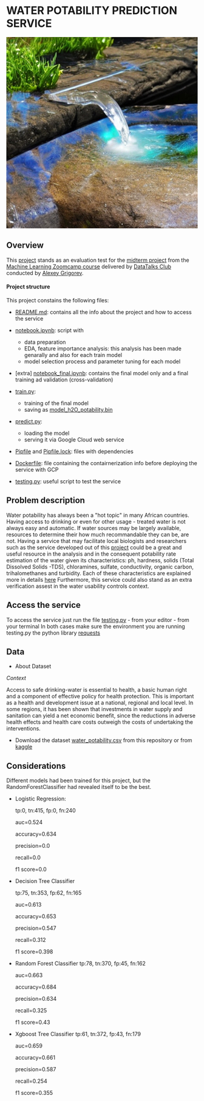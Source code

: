 #  WATER POTABILITY PREDICTION SERVICE
![image](https://github.com/dr-zaib/midterm-project/blob/main/image.jpeg)


## Overview 

This [project](https://github.com/dr-zaib/midterm-project/tree/main) stands as an evaluation test for the [midterm project](https://github.com/DataTalksClub/machine-learning-zoomcamp/tree/master/projects#midterm-project) from the [Machine Learning Zoomcamp course](https://github.com/DataTalksClub/machine-learning-zoomcamp/tree/master) delivered by [DataTalks Club](https://datatalks.club/slack.html) conducted by [Alexey Grigorev](https://github.com/alexeygrigorev).

#### Project structure

This project constains the following files: 

* [README.md](https://github.com/dr-zaib/midterm-project/blob/main/README.md): contains all the info about the project and how to access the service 
* [notebook.ipynb](https://github.com/dr-zaib/midterm-project/blob/main/notebook.ipynb): script with 
    - data preparation 
    - EDA, feature importance analysis: this analysis has been made genarally and also for each train model
    - model selection process and parameter tuning for each model

* [extra] [notebook_final.ipynb](https://github.com/dr-zaib/midterm-project/blob/main/notebook_final.ipynb): contains the final model only and a final training ad validation (cross-validation)

* [train.py](https://github.com/dr-zaib/midterm-project/blob/main/train.py):
    - training of the final model 
    - saving as [model_h2O_potability.bin](https://github.com/dr-zaib/midterm-project/blob/main/model_h2O_potability.bin)

* [predict.py](https://github.com/dr-zaib/midterm-project/blob/main/predict.py): 
    - loading the model
    - serving it via Google Cloud web service
* [Pipfile](https://github.com/dr-zaib/midterm-project/blob/main/Pipfile) and [Pipfile.lock](https://github.com/dr-zaib/midterm-project/blob/main/Pipfile.lock): files with dependencies

* [Dockerfile](https://github.com/dr-zaib/midterm-project/blob/main/Dockerfile): file containing the contairnerization info before deploying the service with GCP

* [testing.py](https://github.com/dr-zaib/midterm-project/blob/main/testing.py): useful script to test the service

## Problem description

Water potability has always been a "hot topic" in many African countries. Having access to drinking or even for other usage - treated water is not always easy and automatic. 
If water sources may be largely available, resources to determine their how much recommandable they can be, are not. 
Having a service that may facilitate local biologists and researchers such as the service developed out of this [project](https://github.com/dr-zaib/midterm-project) could be a great and useful resource in the analysis and in the consequent potability rate estimation of the water given its characteristics: ph, hardness, solids (Total Dissolved Solids -TDS), chloramines, sulfate, conductivity, organic carbon, trihalomethanes and turbidity. 
Each of these characteristics are explained more in details [here](https://www.kaggle.com/datasets/adityakadiwal/water-potability) 
Furthermore, this service could also stand as an extra verification assest in the water usability controls context.

## Access the service 

To access the service just run the file [testing.py](https://github.com/dr-zaib/midterm-project/blob/main/testing.py) 
    - from your editor
    - from your terminal
In both cases make sure the environment you are running testing.py the python library [requests](https://pypi.org/project/requests/)


## Data 

* About Dataset 

*Context*

Access to safe drinking-water is essential to health, a basic human right and a component of effective policy for health protection. This is important as a health and development issue at a national, regional and local level. In some regions, it has been shown that investments in water supply and sanitation can yield a net economic benefit, since the reductions in adverse health effects and health care costs outweigh the costs of undertaking the interventions.

* Download the dataset [water_potability.csv](https://github.com/dr-zaib/midterm-project/blob/main/water_potability.csv) from this repository or from [kaggle](https://www.kaggle.com/datasets/adityakadiwal/water-potability)


## Considerations

Different models had been trained for this project, but the RandomForestClassifier had revealed itself to be the best. 

- Logistic Regression: 
    
    tp:0, tn:415, fp:0, fn:240
    
    auc=0.524
    
    accuracy=0.634
    
    precision=0.0
   
    recall=0.0
    
    f1 score=0.0

- Decision Tree Classifier
    
    tp:75, tn:353, fp:62, 
    fn:165
    
    auc=0.613
    
    accuracy=0.653
    
    precision=0.547
    
    recall=0.312
    
    f1 score=0.398


- Random Forest Classifier
    tp:78,  tn:370,  fp:45, fn:162
    
    auc=0.663
    
    accuracy=0.684
    
    precision=0.634
    
    recall=0.325
    
    f1 score=0.43


- Xgboost Tree Classifier 
    tp:61,  tn:372,  fp:43,  fn:179
    
    auc=0.659
    
    accuracy=0.661
    
    precision=0.587
    
    recall=0.254
    
    f1 score=0.355



